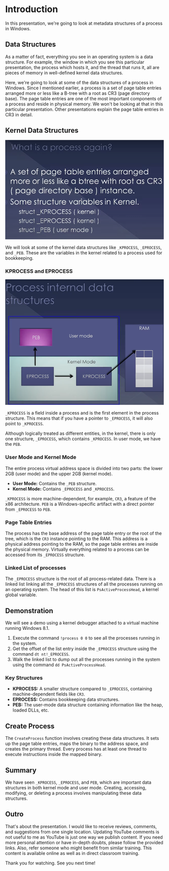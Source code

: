 # Introduction

In this presentation, we're going to look at metadata structures of a process in Windows.

## Data Structures

As a matter of fact, everything you see in an operating system is a data structure. For example, the window in which you see this particular presentation, the process which hosts it, and the thread that runs it, all are pieces of memory in well-defined kernel data structures.

Here, we're going to look at some of the data structures of a process in Windows. Since I mentioned earlier, a process is a set of page table entries arranged more or less like a B-tree with a root as CR3 (page directory base). The page table entries are one of the most important components of a process and reside in physical memory. We won't be looking at that in this particular presentation. Other presentations explain the page table entries in CR3 in detail.

## Kernel Data Structures

![alt text](image.png)

We will look at some of the kernel data structures like `_KPROCESS`, `_EPROCESS`, and `_PEB`. These are the variables in the kernel related to a process used for bookkeeping.

### KPROCESS and EPROCESS

![alt text](image-1.png)

`_KPROCESS` is a field inside a process and is the first element in the process structure. This means that if you have a pointer to `_EPROCESS`, it will also point to `_KPROCESS`. 

Although logically treated as different entities, in the kernel, there is only one structure, `_EPROCESS`, which contains `_KPROCESS`. In user mode, we have the `PEB`.

### User Mode and Kernel Mode

The entire process virtual address space is divided into two parts: the lower 2GB (user mode) and the upper 2GB (kernel mode).

- **User Mode:** Contains the `_PEB` structure.
- **Kernel Mode:** Contains `_EPROCESS` and `_KPROCESS`.

`_KPROCESS` is more machine-dependent, for example, `CR3`, a feature of the x86 architecture. `PEB` is a Windows-specific artifact with a direct pointer from `_EPROCESS` to `PEB`.

### Page Table Entries

The process has the base address of the page table entry or the root of the tree, which is the `CR3` instance pointing to the RAM. This address is a physical address pointing to the RAM, so the page table entries are inside the physical memory. Virtually everything related to a process can be accessed from its `_EPROCESS` structure.

### Linked List of processes

The `_EPROCESS` structure is the root of all process-related data. There is a linked list linking all the `_EPROCESS` structures of all the processes running on an operating system. The head of this list is `PsActiveProcessHead`, a kernel global variable.

## Demonstration

We will see a demo using a kernel debugger attached to a virtual machine running Windows 8.1.

1. Execute the command `!process 0 0` to see all the processes running in the system.
2. Get the offset of the list entry inside the `_EPROCESS` structure using the command `dt nt!_EPROCESS`.
3. Walk the linked list to dump out all the processes running in the system using the command `dd PsActiveProcessHead`.

### Key Structures

- **KPROCESS:** A smaller structure compared to `_EPROCESS`, containing machine-dependent fields like `CR3`.
- **EPROCESS:** Contains bookkeeping data structures.
- **PEB:** The user-mode data structure containing information like the heap, loaded DLLs, etc.

## Create Process

The `CreateProcess` function involves creating these data structures. It sets up the page table entries, maps the binary to the address space, and creates the primary thread. Every process has at least one thread to execute instructions inside the mapped binary.

## Summary

We have seen `_KPROCESS`, `_EPROCESS`, and `PEB`, which are important data structures in both kernel mode and user mode. Creating, accessing, modifying, or deleting a process involves manipulating these data structures.

## Outro

That's about the presentation. I would like to receive reviews, comments, and suggestions from one single location. Updating YouTube comments is not useful to me as YouTube is just one way we publish content. If you need more personal attention or have in-depth doubts, please follow the provided links. Also, refer someone who might benefit from similar training. This content is available online as well as in direct classroom training.

Thank you for watching. See you next time!

